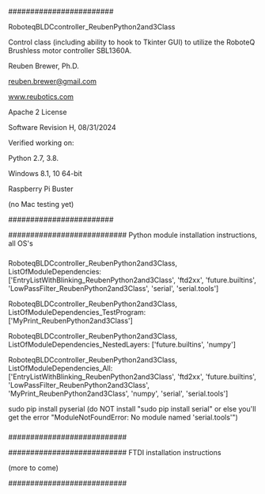 ########################

RoboteqBLDCcontroller_ReubenPython2and3Class

Control class (including ability to hook to Tkinter GUI) to utilize the RoboteQ Brushless motor controller SBL1360A.

Reuben Brewer, Ph.D.

reuben.brewer@gmail.com

www.reubotics.com

Apache 2 License

Software Revision H, 08/31/2024

Verified working on: 

Python 2.7, 3.8.

Windows 8.1, 10 64-bit

Raspberry Pi Buster 

(no Mac testing yet)

########################  

########################### Python module installation instructions, all OS's

###

RoboteqBLDCcontroller_ReubenPython2and3Class, ListOfModuleDependencies: ['EntryListWithBlinking_ReubenPython2and3Class', 'ftd2xx', 'future.builtins', 'LowPassFilter_ReubenPython2and3Class', 'serial', 'serial.tools']

RoboteqBLDCcontroller_ReubenPython2and3Class, ListOfModuleDependencies_TestProgram: ['MyPrint_ReubenPython2and3Class']

RoboteqBLDCcontroller_ReubenPython2and3Class, ListOfModuleDependencies_NestedLayers: ['future.builtins', 'numpy']

RoboteqBLDCcontroller_ReubenPython2and3Class, ListOfModuleDependencies_All:['EntryListWithBlinking_ReubenPython2and3Class', 'ftd2xx', 'future.builtins', 'LowPassFilter_ReubenPython2and3Class', 'MyPrint_ReubenPython2and3Class', 'numpy', 'serial', 'serial.tools']

sudo pip install pyserial (do NOT install "sudo pip install serial" or else you'll get the error "ModuleNotFoundError: No module named 'serial.tools'")

###

###########################

########################### FTDI installation instructions

(more to come)

###########################
